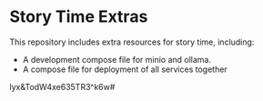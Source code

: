 # Story Time Extras

This repository includes extra resources for story time, including:

- A development compose file for minio and ollama.
- A compose file for deployment of all services together

lyx&TodW4xe635TR3^k6w#